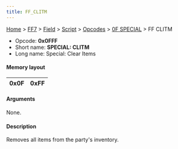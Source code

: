 ```yaml
---
title: FF_CLITM
---
```


[Home](../../../../../index.md) > [FF7](../../../../../FF7.md) > [Field](../../../../Field.md) > [Script](../../../Script.md) > [Opcodes](../../Opcodes.md) > [0F SPECIAL](../0F_SPECIAL.md) > FF CLITM

-   Opcode: **0x0FFF**
-   Short name: **SPECIAL: CLITM**
-   Long name: Special: Clear Items

#### Memory layout

| 0x0F | 0xFF |
|------|------|

#### Arguments

None.

#### Description

Removes all items from the party's inventory.
